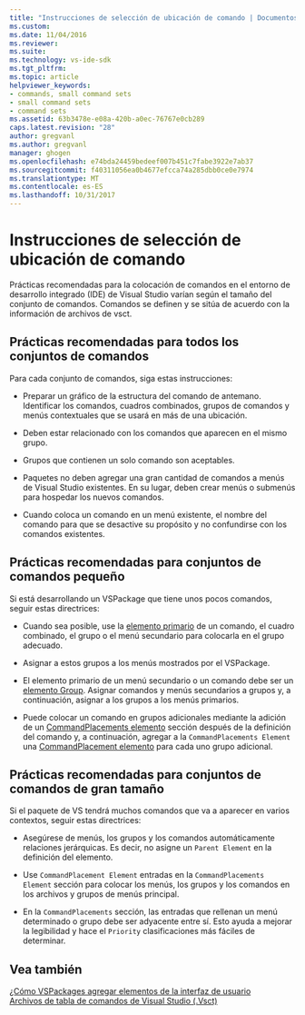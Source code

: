 ```yaml
---
title: "Instrucciones de selección de ubicación de comando | Documentos de Microsoft"
ms.custom: 
ms.date: 11/04/2016
ms.reviewer: 
ms.suite: 
ms.technology: vs-ide-sdk
ms.tgt_pltfrm: 
ms.topic: article
helpviewer_keywords:
- commands, small command sets
- small command sets
- command sets
ms.assetid: 63b3478e-e08a-420b-a0ec-76767e0cb289
caps.latest.revision: "28"
author: gregvanl
ms.author: gregvanl
manager: ghogen
ms.openlocfilehash: e74bda24459bedeef007b451c7fabe3922e7ab37
ms.sourcegitcommit: f40311056ea0b4677efcca74a285dbb0ce0e7974
ms.translationtype: MT
ms.contentlocale: es-ES
ms.lasthandoff: 10/31/2017
---
```

# <a name="command-placement-guidelines"></a>Instrucciones de selección de ubicación de comando
Prácticas recomendadas para la colocación de comandos en el entorno de desarrollo integrado (IDE) de Visual Studio varían según el tamaño del conjunto de comandos. Comandos se definen y se sitúa de acuerdo con la información de archivos de vsct.  
  
## <a name="best-practices-for-all-command-sets"></a>Prácticas recomendadas para todos los conjuntos de comandos  
 Para cada conjunto de comandos, siga estas instrucciones:  
  
-   Preparar un gráfico de la estructura del comando de antemano. Identificar los comandos, cuadros combinados, grupos de comandos y menús contextuales que se usará en más de una ubicación.  
  
-   Deben estar relacionado con los comandos que aparecen en el mismo grupo.  
  
-   Grupos que contienen un solo comando son aceptables.  
  
-   Paquetes no deben agregar una gran cantidad de comandos a menús de Visual Studio existentes. En su lugar, deben crear menús o submenús para hospedar los nuevos comandos.  
  
-   Cuando coloca un comando en un menú existente, el nombre del comando para que se desactive su propósito y no confundirse con los comandos existentes.  
  
## <a name="best-practices-for-small-command-sets"></a>Prácticas recomendadas para conjuntos de comandos pequeño  
 Si está desarrollando un VSPackage que tiene unos pocos comandos, seguir estas directrices:  
  
-   Cuando sea posible, use la [elemento primario](../../extensibility/parent-element.md) de un comando, el cuadro combinado, el grupo o el menú secundario para colocarla en el grupo adecuado.  
  
-   Asignar a estos grupos a los menús mostrados por el VSPackage.  
  
-   El elemento primario de un menú secundario o un comando debe ser un [elemento Group](../../extensibility/group-element.md). Asignar comandos y menús secundarios a grupos y, a continuación, asignar a los grupos a los menús primarios.  
  
-   Puede colocar un comando en grupos adicionales mediante la adición de un [CommandPlacements elemento](../../extensibility/commandplacements-element.md) sección después de la definición del comando y, a continuación, agregar a la `CommandPlacements Element` una [CommandPlacement elemento](../../extensibility/commandplacement-element.md) para cada uno grupo adicional.  
  
## <a name="best-practices-for-large-command-sets"></a>Prácticas recomendadas para conjuntos de comandos de gran tamaño  
 Si el paquete de VS tendrá muchos comandos que va a aparecer en varios contextos, seguir estas directrices:  
  
-   Asegúrese de menús, los grupos y los comandos automáticamente relaciones jerárquicas. Es decir, no asigne un `Parent Element` en la definición del elemento.  
  
-   Use `CommandPlacement Element` entradas en la `CommandPlacements Element` sección para colocar los menús, los grupos y los comandos en los archivos y grupos de menús principal.  
  
-   En la `CommandPlacements` sección, las entradas que rellenan un menú determinado o grupo debe ser adyacente entre sí. Esto ayuda a mejorar la legibilidad y hace el `Priority` clasificaciones más fáciles de determinar.  
  
## <a name="see-also"></a>Vea también  
 [¿Cómo VSPackages agregar elementos de la interfaz de usuario](../../extensibility/internals/how-vspackages-add-user-interface-elements.md)   
 [Archivos de tabla de comandos de Visual Studio (.Vsct)](../../extensibility/internals/visual-studio-command-table-dot-vsct-files.md)